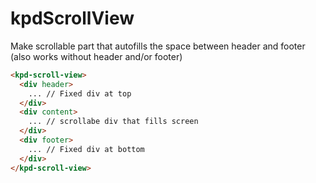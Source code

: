 # kpdScrollView

Make scrollable part that autofills the space between header and footer (also works without header and/or footer)

```html
<kpd-scroll-view>
  <div header>
    ... // Fixed div at top
  </div>
  <div content>
    ... // scrollabe div that fills screen
  </div>
  <div footer>
    ... // Fixed div at bottom
  </div>
</kpd-scroll-view>
```

